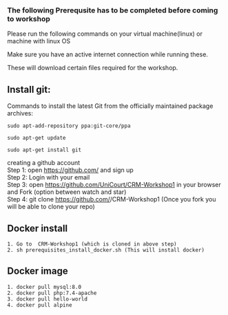 ### The following Prerequsite has to be completed before coming to workshop 

Please run the following commands on your virtual machine(linux) or machine with linux OS

Make sure you have an active internet connection while running these.

These will download certain files required for the workshop.


## Install git:
Commands to install the latest Git from the officially maintained package archives:

    sudo apt-add-repository ppa:git-core/ppa

    sudo apt-get update

    sudo apt-get install git
    
creating a github account 
<br>Step 1: open  https://github.com/ and sign up
<br>Step 2: Login with your email
<br> Step 3: open https://github.com/UniCourt/CRM-Workshop1 in your browser and Fork (option between watch and star)
<br> Step 4: git clone https://github.com/<your-username>/CRM-Workshop1 (Once you fork you will be able to clone your repo)

## Docker install 
    1. Go to  CRM-Workshop1 (which is cloned in above step)
    2. sh prerequisites_install_docker.sh (This will install docker)

## Docker image 
    1. docker pull mysql:8.0
    2. docker pull php:7.4-apache
    3. docker pull hello-world
    4. docker pull alpine

